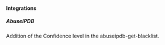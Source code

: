 
#### Integrations
##### AbuseIPDB
Addition of the Confidence level in the abuseipdb-get-blacklist.
